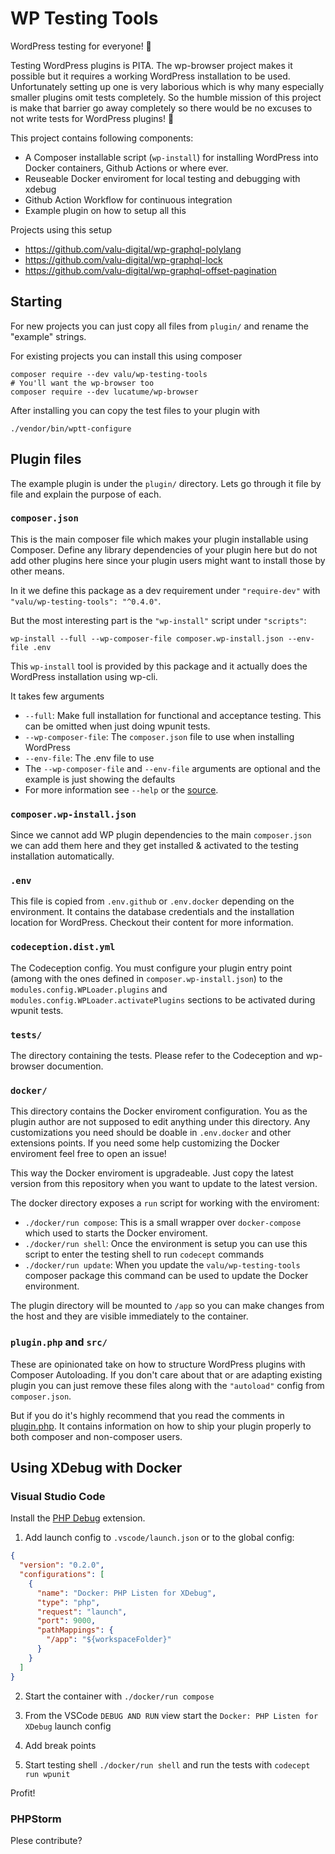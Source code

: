 # WP Testing Tools

WordPress testing for everyone! 🤗

Testing WordPress plugins is PITA. The wp-browser project makes it possible
but it requires a working WordPress installation to be used. Unfortunately
setting up one is very laborious which is why many especially smaller plugins
omit tests completely. So the humble mission of this project is make that
barrier go away completely so there would be no excuses to not write tests
for WordPress plugins! 💪

This project contains following components:

- A Composer installable script (`wp-install`) for installing WordPress into
  Docker containers, Github Actions or where ever.
- Reuseable Docker enviroment for local testing and debugging with xdebug
- Github Action Workflow for continuous integration
- Example plugin on how to setup all this

Projects using this setup

- https://github.com/valu-digital/wp-graphql-polylang
- https://github.com/valu-digital/wp-graphql-lock
- https://github.com/valu-digital/wp-graphql-offset-pagination

## Starting

For new projects you can just copy all files from `plugin/` and rename the
"example" strings.

For existing projects you can install this using composer

    composer require --dev valu/wp-testing-tools
    # You'll want the wp-browser too
    composer require --dev lucatume/wp-browser

After installing you can copy the test files to your plugin with

    ./vendor/bin/wptt-configure

## Plugin files

The example plugin is under the `plugin/` directory. Lets go through it file
by file and explain the purpose of each.

### `composer.json`

This is the main composer file which makes your plugin installable using
Composer. Define any library dependencies of your plugin here but do not add
other plugins here since your plugin users might want to install those by
other means.

In it we define this package as a dev requirement under `"require-dev"` with
`"valu/wp-testing-tools": "^0.4.0"`.

But the most interesting part is the `"wp-install"` script under `"scripts"`:

    wp-install --full --wp-composer-file composer.wp-install.json --env-file .env

This `wp-install` tool is provided by this package and it actually does the
WordPress installation using wp-cli.

It takes few arguments

- `--full`: Make full installation for functional and acceptance testing.
  This can be omitted when just doing wpunit tests.
- `--wp-composer-file`: The `composer.json` file to use when installing
  WordPress
- `--env-file`: The .env file to use
- The `--wp-composer-file` and `--env-file` arguments are optional and the
  example is just showing the defaults
- For more information see `--help` or the [source](https://github.com/valu-digital/wp-testing-tools/blob/master/tools/wp-install).

### `composer.wp-install.json`

Since we cannot add WP plugin dependencies to the main `composer.json` we can
add them here and they get installed & activated to the testing installation
automatically.

### `.env`

This file is copied from `.env.github` or `.env.docker` depending on the
environment. It contains the database credentials and the installation
location for WordPress. Checkout their content for more information.

### `codeception.dist.yml`

The Codeception config. You must configure your plugin entry point (among
with the ones defined in `composer.wp-install.json`) to the
`modules.config.WPLoader.plugins` and
`modules.config.WPLoader.activatePlugins` sections to be activated during
wpunit tests.

### `tests/`

The directory containing the tests. Please refer to the Codeception and
wp-browser documention.

### `docker/`

This directory contains the Docker enviroment configuration. You as the
plugin author are not supposed to edit anything under this directory. Any
customizations you need should be doable in `.env.docker` and other
extensions points. If you need some help customizing the Docker enviroment
feel free to open an issue!

This way the Docker enviroment is upgradeable. Just copy the latest version
from this repository when you want to update to the latest version.

The docker directory exposes a `run` script for working with the enviroment:

- `./docker/run compose`: This is a small wrapper over `docker-compose` which
  used to starts the Docker enviroment.
- `./docker/run shell`: Once the environment is setup you can use this script
  to enter the testing shell to run `codecept` commands
- `./docker/run update`: When you update the `valu/wp-testing-tools` composer
  package this command can be used to update the Docker environment.

The plugin directory will be mounted to `/app` so you can make changes from
the host and they are visible immediately to the container.

### `plugin.php` and `src/`

These are opinionated take on how to structure WordPress plugins with
Composer Autoloading. If you don't care about that or are adapting existing
plugin you can just remove these files along with the `"autoload"` config
from `composer.json`.

But if you do it's highly recommend that you read the comments in
[plugin.php](/plugin/plugin.php). It contains information on how to ship your
plugin properly to both composer and non-composer users.

## Using XDebug with Docker

### Visual Studio Code

Install the [PHP Debug][php] extension.

1. Add launch config to `.vscode/launch.json` or to the global config:

```json
{
  "version": "0.2.0",
  "configurations": [
    {
      "name": "Docker: PHP Listen for XDebug",
      "type": "php",
      "request": "launch",
      "port": 9000,
      "pathMappings": {
        "/app": "${workspaceFolder}"
      }
    }
  ]
}
```

2. Start the container with `./docker/run compose`

3. From the VSCode `DEBUG AND RUN` view start the `Docker: PHP Listen for XDebug` launch config

4. Add break points

5. Start testing shell `./docker/run shell` and run the tests with `codecept run wpunit`

Profit!

[remote]: https://marketplace.visualstudio.com/items?itemName=ms-vscode-remote.remote-containers
[php]: https://marketplace.visualstudio.com/items?itemName=felixfbecker.php-debug


### PHPStorm

Plese contribute?

